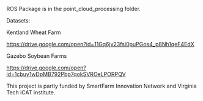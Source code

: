 ROS Package is in the point_cloud_processing folder.

Datasets:

Kentland Wheat Farm

https://drive.google.com/open?id=11Gq6jv23fsi0puPGos4_p8Nh1qeF4EdX

Gazebo Soybean Farms

https://drive.google.com/open?id=1cbuy1wDpMB792Pbp7qokSVROeLPORPQV

This project is partly funded by SmartFarm Innovation Network and Virginia Tech iCAT institute.
